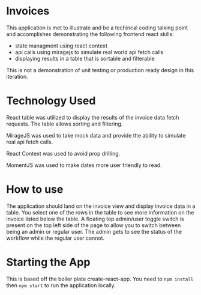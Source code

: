 # Invoices

This application is met to illustrate and be a techincal coding talking point and accomplishes 
demonstrating the following frontend react skills:

- state managment using react context
- api calls using miragejs to simulate real world api fetch calls
- displaying results in a table that is sortable and filterable

This is not a demonstration of unit testing or production ready design in this iteration.

# Technology Used

React table was utilized to display the results of the invoice data fetch requests. The table allows sorting and filtering. 

MirageJS was used to take mock data and provide the ability to simulate real api fetch calls.

React Context was used to avoid prop drilling. 

MomentJS was used to make dates more user friendly to read.

# How to use

The application should land on the invoice view and display invoice data in a table. You select one of the rows in 
the table to see more information on the invoice listed below the table. A floating top admin/user toggle switch is 
present on the top left side of the page to allow you to switch between being an admin or regular user. The admin gets
to see the status of the workflow while the regular user cannot.

# Starting the App

This is based off the boiler plate create-react-app. You need to `npm install` then `npm start` to run the application locally.